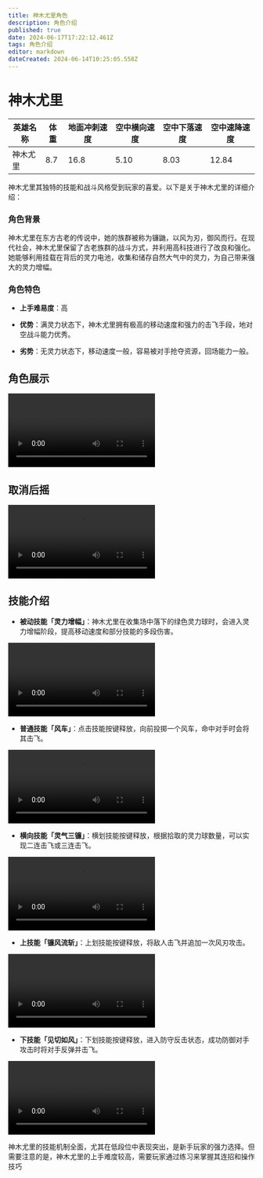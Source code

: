 ```yaml
---
title: 神木尤里角色
description: 角色介绍
published: true
date: 2024-06-17T17:22:12.461Z
tags: 角色介绍
editor: markdown
dateCreated: 2024-06-14T10:25:05.558Z
---
```


# 神木尤里

| 英雄名称 | 体重 | 地面冲刺速度 | 空中横向速度 | 空中下落速度 | 空中速降速度 |
| -------- | ---- | ------------ | ------------ | ------------ | ------------ |
| 神木尤里 | 8.7  | 16.8         | 5.10         | 8.03         | 12.84        |

神木尤里其独特的技能和战斗风格受到玩家的喜爱。以下是关于神木尤里的详细介绍：

### 角色背景

神木尤里在东方古老的传说中，她的族群被称为镰鼬，以风为刃，御风而行。在现代社会，神木尤里保留了古老族群的战斗方式，并利用高科技进行了改良和强化。她能够利用挂载在背后的灵力电池，收集和储存自然大气中的灵力，为自己带来强大的灵力增幅。

### 角色特色

- **上手难易度**：高

- **优势**：满灵力状态下，神木尤里拥有极高的移动速度和强力的击飞手段，地对空战斗能力优秀。

- **劣势**：无灵力状态下，移动速度一般，容易被对手抢夺资源，回场能力一般。

## 角色展示
<div class="video-box">
<video controls src="https://cn-cdn.fp.xd.com/video/Yuri.mp4" type="video/mp4">展示
</video>
</div>

## 取消后摇
<div class="video-box">
<video controls src="https://cn-cdn.fp.xd.com/video/13s0v1.mp4" type="video/mp4">后摇
</video>
</div>


## 技能介绍

- **被动技能「灵力增幅」**：神木尤里在收集场中落下的绿色灵力球时，会进入灵力增幅阶段，提高移动速度和部分技能的多段伤害。
<div class="video-box">
<video controls src="https://cn-cdn.fp.xd.com/video/13s1v1.mp4" type="video/mp4">灵力
</video>
</div>

- **普通技能「风车」**：点击技能按键释放，向前投掷一个风车，命中对手时会将其击飞。
<div class="video-box">
<video controls src="https://cn-cdn.fp.xd.com/video/13s2v1.mp4" type="video/mp4">普b
</video>
</div>

- **横向技能「灵气三镰」**：横划技能按键释放，根据拾取的灵力球数量，可以实现二连击飞或三连击飞。
<div class="video-box">
<video controls src="https://cn-cdn.fp.xd.com/video/13s3v1.mp4" type="video/mp4">横b
</video>
</div>

- **上技能「镰风流斩」**：上划技能按键释放，将敌人击飞并追加一次风刃攻击。
<div class="video-box">
<video controls src="https://cn-cdn.fp.xd.com/video/13s4v1.mp4" type="video/mp4">上b
</video>
</div>

- **下技能「见切如风」**：下划技能按键释放，进入防守反击状态，成功防御对手攻击时将对手反弹并击飞。
<div class="video-box">
<video controls src="https://cn-cdn.fp.xd.com/video/13s5v1.mp4" type="video/mp4">下b
</video>
</div>


神木尤里的技能机制全面，尤其在低段位中表现突出，是新手玩家的强力选择。但需要注意的是，神木尤里的上手难度较高，需要玩家通过练习来掌握其连招和操作技巧
